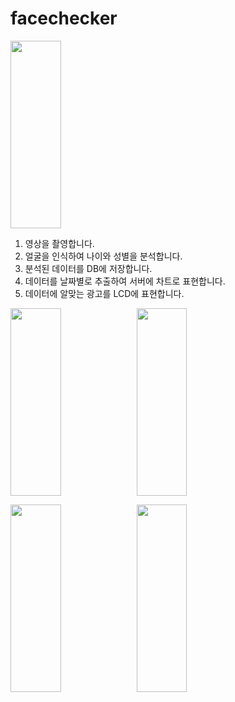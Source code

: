 # facechecker
<img src="https://user-images.githubusercontent.com/59942147/80096221-2e87bd80-85a4-11ea-84ed-3d75b2602e0a.png" height="300px" width="40%"></img><br>

1. 영상을 촬영합니다.
2. 얼굴을 인식하여 나이와 성별을 분석합니다.
3. 분석된 데이터를 DB에 저장합니다.
4. 데이터를 날짜별로 추출하여 서버에 차트로 표현합니다.
5. 데이터에 알맞는 광고를 LCD에 표현합니다.

<img src="https://user-images.githubusercontent.com/59942147/80096255-3d6e7000-85a4-11ea-99b5-72bdff441683.png" height="300px" width="40%"></img><img src="https://user-images.githubusercontent.com/59942147/80096081-fe401f00-85a3-11ea-8ebd-64cc46ce641b.png" height="300px" width="40%"></img><br>

<img src="https://user-images.githubusercontent.com/59942147/80096276-48290500-85a4-11ea-9e47-1c34c19fa993.png" height="300px" width="40%"></img><img src="https://user-images.githubusercontent.com/59942147/80096295-4eb77c80-85a4-11ea-96e7-2c56a918e4ca.png" height="300px" width="40%"></img><br>
